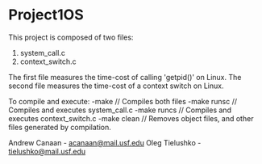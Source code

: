 # Project1OS
This project is composed of two files:
  1. system_call.c
  2. context_switch.c

The first file measures the time-cost of calling 'getpid()' on Linux. The second file measures the time-cost of a context switch on Linux.

To compile and execute:
  -make           // Compiles both files
  -make runsc     // Compiles and executes system_call.c
  -make runcs     // Compiles and executes context_switch.c
  -make clean     // Removes object files, and other files generated by compilation.
  
  Andrew Canaan - acanaan@mail.usf.edu
  Oleg Tielushko - tielushko@mail.usf.edu
